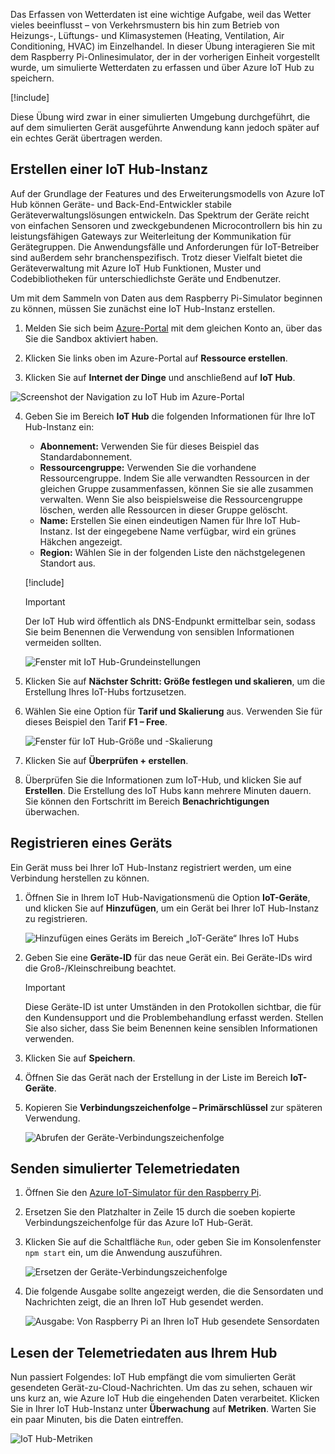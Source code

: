 Das Erfassen von Wetterdaten ist eine wichtige Aufgabe, weil das Wetter vieles beeinflusst – von Verkehrsmustern bis hin zum Betrieb von Heizungs-, Lüftungs- und Klimasystemen (Heating, Ventilation, Air Conditioning, HVAC) im Einzelhandel. In dieser Übung interagieren Sie mit dem Raspberry Pi-Onlinesimulator, der in der vorherigen Einheit vorgestellt wurde, um simulierte Wetterdaten zu erfassen und über Azure IoT Hub zu speichern.

[!include[](../../../includes/azure-sandbox-activate.md)]

Diese Übung wird zwar in einer simulierten Umgebung durchgeführt, die auf dem simulierten Gerät ausgeführte Anwendung kann jedoch später auf ein echtes Gerät übertragen werden.

## <a name="create-an-iot-hub"></a>Erstellen einer IoT Hub-Instanz
Auf der Grundlage der Features und des Erweiterungsmodells von Azure IoT Hub können Geräte- und Back-End-Entwickler stabile Geräteverwaltungslösungen entwickeln. Das Spektrum der Geräte reicht von einfachen Sensoren und zweckgebundenen Microcontrollern bis hin zu leistungsfähigen Gateways zur Weiterleitung der Kommunikation für Gerätegruppen. Die Anwendungsfälle und Anforderungen für IoT-Betreiber sind außerdem sehr branchenspezifisch. Trotz dieser Vielfalt bietet die Geräteverwaltung mit Azure IoT Hub Funktionen, Muster und Codebibliotheken für unterschiedlichste Geräte und Endbenutzer.

Um mit dem Sammeln von Daten aus dem Raspberry Pi-Simulator beginnen zu können, müssen Sie zunächst eine IoT Hub-Instanz erstellen.

1. Melden Sie sich beim [Azure-Portal](https://portal.azure.com/triplecrownlabs.onmicrosoft.com?azure-portal=true) mit dem gleichen Konto an, über das Sie die Sandbox aktiviert haben.

2. Klicken Sie links oben im Azure-Portal auf **Ressource erstellen**.

3. Klicken Sie auf **Internet der Dinge** und anschließend auf **IoT Hub**.

![Screenshot der Navigation zu IoT Hub im Azure-Portal](../media/fa40d1bc51bc4490f657e3c1a8371b5b.png)

4. Geben Sie im Bereich **IoT Hub** die folgenden Informationen für Ihre IoT Hub-Instanz ein:
   
   - **Abonnement:** Verwenden Sie für dieses Beispiel das Standardabonnement.
   - **Ressourcengruppe:** Verwenden Sie die vorhandene Ressourcengruppe. Indem Sie alle verwandten Ressourcen in der gleichen Gruppe zusammenfassen, können Sie sie alle zusammen verwalten. Wenn Sie also beispielsweise die Ressourcengruppe löschen, werden alle Ressourcen in dieser Gruppe gelöscht.
   - **Name:** Erstellen Sie einen eindeutigen Namen für Ihre IoT Hub-Instanz. Ist der eingegebene Name verfügbar, wird ein grünes Häkchen angezeigt.
   - **Region:** Wählen Sie in der folgenden Liste den nächstgelegenen Standort aus.

    [!include[](../../../includes/azure-sandbox-regions-first-mention-note.md)]

    > [!IMPORTANT]
    > Der IoT Hub wird öffentlich als DNS-Endpunkt ermittelbar sein, sodass Sie beim Benennen die Verwendung von sensiblen Informationen vermeiden sollten.
    
    ![Fenster mit IoT Hub-Grundeinstellungen](./../media/dbb7319388673b8ee0e0b407536156c0.png)

1. Klicken Sie auf **Nächster Schritt: Größe festlegen und skalieren**, um die Erstellung Ihres IoT-Hubs fortzusetzen.
2. Wählen Sie eine Option für **Tarif und Skalierung** aus. Verwenden Sie für dieses Beispiel den Tarif **F1 – Free**.

    ![Fenster für IoT Hub-Größe und -Skalierung](../media/b506eb3293fa4aa9d4785ad498fc476c.png)

3. Klicken Sie auf **Überprüfen + erstellen**.

4. Überprüfen Sie die Informationen zum IoT-Hub, und klicken Sie auf **Erstellen**. Die Erstellung des IoT Hubs kann mehrere Minuten dauern. Sie können den Fortschritt im Bereich **Benachrichtigungen** überwachen.

<!--STOPPED HERE-->
<!--
Now that you have created an IoT hub, it's time to locate the important information that you use to connect devices and applications to your IoT hub. In your IoT hub navigation menu, open **Shared access policies**. Select the **iothubowner** policy, and then copy the **Connection string---primary key** of your IoT hub. For more information, see [Control access to IoT Hub](https://docs.microsoft.com/azure/iot-hub/iot-hub-devguide-security).

> [!NOTE]
> You do not need this iothubowner connection string for this set-up exercise. However, you may need it for some of the tutorials or different IoT scenarios after you complete this set-up.

![Get your IoT hub connection string](../media/a4b41e6ea46ccbef653c411a9829610c.png)
-->

## <a name="register-a-device"></a>Registrieren eines Geräts
Ein Gerät muss bei Ihrer IoT Hub-Instanz registriert werden, um eine Verbindung herstellen zu können.

1. Öffnen Sie in Ihrem IoT Hub-Navigationsmenü die Option **IoT-Geräte**, und klicken Sie auf **Hinzufügen**, um ein Gerät bei Ihrer IoT Hub-Instanz zu registrieren.

   ![Hinzufügen eines Geräts im Bereich „IoT-Geräte“ Ihres IoT Hubs](../media/ee5f177abcf06b86dd007fce3b8448ad.png)

2. Geben Sie eine **Geräte-ID** für das neue Gerät ein. Bei Geräte-IDs wird die Groß-/Kleinschreibung beachtet.

    > [!IMPORTANT]
    > Diese Geräte-ID ist unter Umständen in den Protokollen sichtbar, die für den Kundensupport und die Problembehandlung erfasst werden. Stellen Sie also sicher, dass Sie beim Benennen keine sensiblen Informationen verwenden.
    
3. Klicken Sie auf **Speichern**.
4. Öffnen Sie das Gerät nach der Erstellung in der Liste im Bereich **IoT-Geräte**.
5. Kopieren Sie **Verbindungszeichenfolge – Primärschlüssel** zur späteren Verwendung.

   ![Abrufen der Geräte-Verbindungszeichenfolge](../media/fba4413dcb652be92a6ab0f6bb638561.png)

## <a name="send-simulated-telemetry"></a>Senden simulierter Telemetriedaten

1. Öffnen Sie den [Azure IoT-Simulator für den Raspberry Pi](https://azure-samples.github.io/raspberry-pi-web-simulator?azure-portal=true).
1. Ersetzen Sie den Platzhalter in Zeile 15 durch die soeben kopierte Verbindungszeichenfolge für das Azure IoT Hub-Gerät.
1. Klicken Sie auf die Schaltfläche `Run`, oder geben Sie im Konsolenfenster `npm start` ein, um die Anwendung auszuführen.
   
    ![Ersetzen der Geräte-Verbindungszeichenfolge](../media/Line15.png)

1. Die folgende Ausgabe sollte angezeigt werden, die die Sensordaten und Nachrichten zeigt, die an Ihren IoT Hub gesendet werden.

    ![Ausgabe: Von Raspberry Pi an Ihren IoT Hub gesendete Sensordaten](../media/96b28d30e317b04347abb0d613738117.png)

## <a name="read-the-telemetry-from-your-hub"></a>Lesen der Telemetriedaten aus Ihrem Hub
Nun passiert Folgendes: IoT Hub empfängt die vom simulierten Gerät gesendeten Gerät-zu-Cloud-Nachrichten. Um das zu sehen, schauen wir uns kurz an, wie Azure IoT Hub die eingehenden Daten verarbeitet. Klicken Sie in Ihrer IoT Hub-Instanz unter **Überwachung** auf **Metriken**. Warten Sie ein paar Minuten, bis die Daten eintreffen.
   
![IoT Hub-Metriken](../media/HubMetrics.png)


<!--Reference links
https://docs.microsoft.com/azure/iot-hub/iot-hub-raspberry-pi-web-simulator-get-started-->
